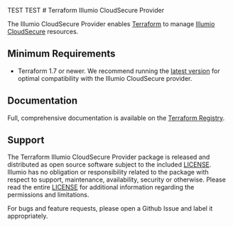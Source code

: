 TEST TEST # Terraform Illumio CloudSecure Provider

The Illumio CloudSecure Provider enables [Terraform](https://terraform.io/) to manage [Illumio CloudSecure](https://www.illumio.com/products/illumio-cloudsecure) resources.

## Minimum Requirements

- Terraform 1.7 or newer. We recommend running the [latest version](https://developer.hashicorp.com/terraform/downloads?product_intent=terraform) for optimal compatibility with the Illumio CloudSecure provider.

## Documentation

Full, comprehensive documentation is available on the [Terraform Registry](https://registry.terraform.io/providers/illumio/illumio-cloudsecure/latest/docs).

## Support

The Terraform Illumio CloudSecure Provider package is released and distributed as open source software subject to the included [LICENSE](LICENSE). Illumio has no obligation or responsibility related to the package with respect to support, maintenance, availability, security or otherwise. Please read the entire [LICENSE](LICENSE) for additional information regarding the permissions and limitations.

For bugs and feature requests, please open a Github Issue and label it appropriately.

